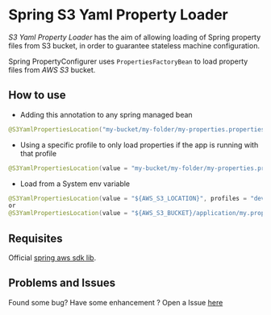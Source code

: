 # Spring S3 Yaml Property Loader

_S3 Yaml Property Loader_ has the aim of allowing loading of Spring property files from S3 bucket, in order to guarantee stateless machine configuration.

Spring PropertyConfigurer uses `PropertiesFactoryBean` to load property files from *AWS S3* bucket.


## How to use

- Adding this annotation to any spring managed bean
```java
@S3YamlPropertiesLocation("my-bucket/my-folder/my-properties.properties")
```
- Using a specific profile to only load properties if the app is running with that profile
```java
@S3YamlPropertiesLocation(value = "my-bucket/my-folder/my-properties.properties", profiles = "production")
```
- Load from a System env variable
```java
@S3YamlPropertiesLocation(value = "${AWS_S3_LOCATION}", profiles = "developer")
or
@S3YamlPropertiesLocation(value = "${AWS_S3_BUCKET}/application/my.properties", profiles = "developer")
```

## Requisites

Official [spring aws sdk lib](https://mvnrepository.com/artifact/org.springframework.cloud/spring-cloud-starter-aws).

## Problems and Issues

Found some bug? Have some enhancement ? Open a Issue [here](https://github.com/Cargo-Chief/s3-yaml-properties-loader/issues)